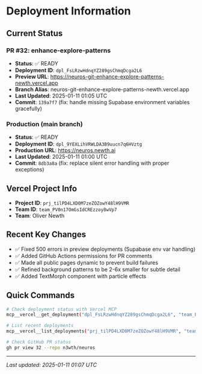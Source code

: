 # Deployment Information

## Current Status

### PR #32: enhance-explore-patterns
- **Status**: ✅ READY  
- **Deployment ID**: `dpl_FsLRzwHdnqYZ289gsChmqDcga2L6`
- **Preview URL**: https://neuros-git-enhance-explore-patterns-newth.vercel.app
- **Branch Alias**: neuros-git-enhance-explore-patterns-newth.vercel.app
- **Last Updated**: 2025-01-11 01:05 UTC
- **Commit**: `139a7f7` (fix: handle missing Supabase environment variables gracefully)

### Production (main branch)
- **Status**: ✅ READY
- **Deployment ID**: `dpl_9YEXLihVRWLDA3B9uucn7q6HVztg`  
- **Production URL**: https://neuros.newth.ai
- **Last Updated**: 2025-01-11 01:00 UTC
- **Commit**: `8db3a8a` (fix: replace silent error handling with proper exceptions)

## Vercel Project Info
- **Project ID**: `prj_tilPD4LXD0M7zeZOZowY48lH9VMR`
- **Team ID**: `team_PV0n17OmGsIdCREzzoy8wVp7`
- **Team**: Oliver Newth

## Recent Key Changes
- ✅ Fixed 500 errors in preview deployments (Supabase env var handling)
- ✅ Added GitHub Actions permissions for PR comments
- ✅ Made all public pages dynamic to prevent build failures
- ✅ Refined background patterns to be 2-6x smaller for subtle detail
- ✅ Added TextMorph component with particle effects

## Quick Commands
```bash
# Check deployment status with Vercel MCP
mcp__vercel__get_deployment("dpl_FsLRzwHdnqYZ289gsChmqDcga2L6", "team_PV0n17OmGsIdCREzzoy8wVp7")

# List recent deployments
mcp__vercel__list_deployments("prj_tilPD4LXD0M7zeZOZowY48lH9VMR", "team_PV0n17OmGsIdCREzzoy8wVp7")

# Check GitHub PR status
gh pr view 32 --repo n3wth/neuros
```

---
*Last updated: 2025-01-11 01:07 UTC*